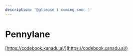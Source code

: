 ```yaml
---
description: '@glimpse ( coming soon )'
---
```


# Pennylane

[https://codebook.xanadu.ai/](https://codebook.xanadu.ai/)
